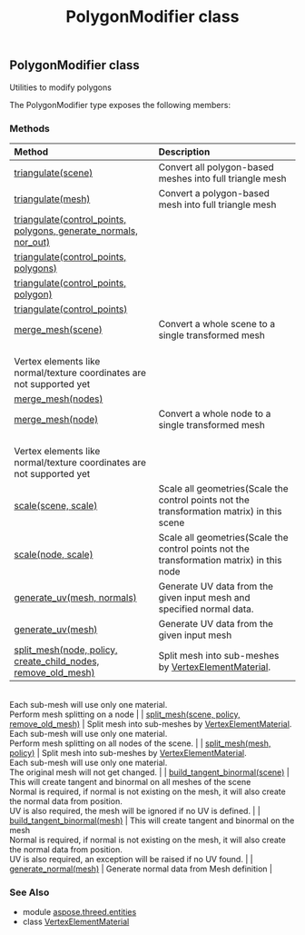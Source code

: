﻿---
title: PolygonModifier class
second_title: Aspose.3D for Python via .NET API References
description: 
type: docs
weight: 270
url: /python-net/aspose.threed.entities/polygonmodifier/
is_root: false
---

## PolygonModifier class

Utilities to modify polygons



The PolygonModifier type exposes the following members:

### Methods
| Method | Description |
| :- | :- |
| [triangulate(scene)](/3d/python-net/aspose.threed.entities/polygonmodifier/triangulate/#Scene) | Convert all polygon-based meshes into full triangle mesh |
| [triangulate(mesh)](/3d/python-net/aspose.threed.entities/polygonmodifier/triangulate/#Mesh) | Convert a polygon-based mesh into full triangle mesh |
| [triangulate(control_points, polygons, generate_normals, nor_out)](/3d/python-net/aspose.threed.entities/polygonmodifier/triangulate/#list-list-bool-any) |  |
| [triangulate(control_points, polygons)](/3d/python-net/aspose.threed.entities/polygonmodifier/triangulate/#list-list) |  |
| [triangulate(control_points, polygon)](/3d/python-net/aspose.threed.entities/polygonmodifier/triangulate/#list-list) |  |
| [triangulate(control_points)](/3d/python-net/aspose.threed.entities/polygonmodifier/triangulate/#list) |  |
| [merge_mesh(scene)](/3d/python-net/aspose.threed.entities/polygonmodifier/merge_mesh/#Scene) | Convert a whole scene to a single transformed mesh<br/>Vertex elements like normal/texture coordinates are not supported yet |
| [merge_mesh(nodes)](/3d/python-net/aspose.threed.entities/polygonmodifier/merge_mesh/#list) |  |
| [merge_mesh(node)](/3d/python-net/aspose.threed.entities/polygonmodifier/merge_mesh/#Node) | Convert a whole node to a single transformed mesh<br/>Vertex elements like normal/texture coordinates are not supported yet |
| [scale(scene, scale)](/3d/python-net/aspose.threed.entities/polygonmodifier/scale/#Scene-aspose.threed.utilities.Vector3) | Scale all geometries(Scale the control points not the transformation matrix) in this scene |
| [scale(node, scale)](/3d/python-net/aspose.threed.entities/polygonmodifier/scale/#Node-aspose.threed.utilities.Vector3) | Scale all geometries(Scale the control points not the transformation matrix) in this node |
| [generate_uv(mesh, normals)](/3d/python-net/aspose.threed.entities/polygonmodifier/generate_uv/#Mesh-VertexElementNormal) | Generate UV data from the given input mesh and specified normal data. |
| [generate_uv(mesh)](/3d/python-net/aspose.threed.entities/polygonmodifier/generate_uv/#Mesh) | Generate UV data from the given input mesh |
| [split_mesh(node, policy, create_child_nodes, remove_old_mesh)](/3d/python-net/aspose.threed.entities/polygonmodifier/split_mesh/#Node-SplitMeshPolicy-bool-bool) | Split mesh into sub-meshes by [VertexElementMaterial](/3d/python-net/aspose.threed.entities/vertexelementmaterial).<br/>Each sub-mesh will use only one material.<br/>Perform mesh splitting on a node |
| [split_mesh(scene, policy, remove_old_mesh)](/3d/python-net/aspose.threed.entities/polygonmodifier/split_mesh/#Scene-SplitMeshPolicy-bool) | Split mesh into sub-meshes by [VertexElementMaterial](/3d/python-net/aspose.threed.entities/vertexelementmaterial).<br/>Each sub-mesh will use only one material.<br/>Perform mesh splitting on all nodes of the scene. |
| [split_mesh(mesh, policy)](/3d/python-net/aspose.threed.entities/polygonmodifier/split_mesh/#Mesh-SplitMeshPolicy) | Split mesh into sub-meshes by [VertexElementMaterial](/3d/python-net/aspose.threed.entities/vertexelementmaterial).<br/>Each sub-mesh will use only one material.<br/>The original mesh will not get changed. |
| [build_tangent_binormal(scene)](/3d/python-net/aspose.threed.entities/polygonmodifier/build_tangent_binormal/#Scene) | This will create tangent and binormal on all meshes of the scene<br/>Normal is required, if normal is not existing on the mesh, it will also create the normal data from position.<br/>UV is also required, the mesh will be ignored if no UV is defined. |
| [build_tangent_binormal(mesh)](/3d/python-net/aspose.threed.entities/polygonmodifier/build_tangent_binormal/#Mesh) | This will create tangent and binormal on the mesh<br/>Normal is required, if normal is not existing on the mesh, it will also create the normal data from position.<br/>UV is also required, an exception will be raised if no UV found. |
| [generate_normal(mesh)](/3d/python-net/aspose.threed.entities/polygonmodifier/generate_normal/#Mesh) | Generate normal data from Mesh definition |



### See Also
* module [aspose.threed.entities](..)
* class [VertexElementMaterial](/3d/python-net/aspose.threed.entities/vertexelementmaterial)
